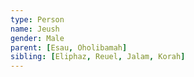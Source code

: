 ```yaml
---
type: Person
name: Jeush
gender: Male
parent: [Esau, Oholibamah]
sibling: [Eliphaz, Reuel, Jalam, Korah]
---
```

